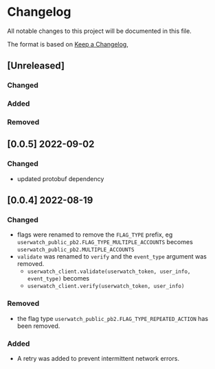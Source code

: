 # Changelog

All notable changes to this project will be documented in this file.

The format is based on [Keep a Changelog](https://keepachangelog.com/en/1.0.0/),

## [Unreleased]

### Changed

### Added

### Removed

## [0.0.5] 2022-09-02

### Changed

- updated protobuf dependency

## [0.0.4] 2022-08-19

### Changed

- flags were renamed to remove the `FLAG_TYPE` prefix, eg `userwatch_public_pb2.FLAG_TYPE_MULTIPLE_ACCOUNTS` becomes `userwatch_public_pb2.MULTIPLE_ACCOUNTS`
- `validate` was renamed to `verify` and the `event_type` argument was removed.
  - `userwatch_client.validate(userwatch_token, user_info, event_type)` becomes
  - `userwatch_client.verify(userwatch_token, user_info)`

### Removed

- the flag type `userwatch_public_pb2.FLAG_TYPE_REPEATED_ACTION` has been removed.

### Added

- A retry was added to prevent intermittent network errors.
